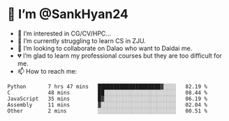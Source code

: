 # 👋 I’m @SankHyan24

- 👀 I’m interested in CG/CV/HPC...
- 🌱 I’m currently struggling to learn CS in ZJU.
- 💞️ I’m looking to collaborate on Dalao who want to Daidai me.
- 💔 I’m glad to learn my professional courses but they are too difficult for me.
- 📫 How to reach me:


<!---
SankHyan24/SankHyan24 is a ✨ special ✨ repository because its `README.md` (this file) appears on your GitHub profile.
You can click the Preview link to take a look at your changes.
--->
<!--START_SECTION:waka-->

```text
Python       7 hrs 47 mins   ████████████████████▓░░░░   82.19 %
C            48 mins         ██░░░░░░░░░░░░░░░░░░░░░░░   08.44 %
JavaScript   35 mins         █▓░░░░░░░░░░░░░░░░░░░░░░░   06.19 %
Assembly     11 mins         ▓░░░░░░░░░░░░░░░░░░░░░░░░   02.04 %
Other        2 mins          ░░░░░░░░░░░░░░░░░░░░░░░░░   00.51 %
```

<!--END_SECTION:waka-->
